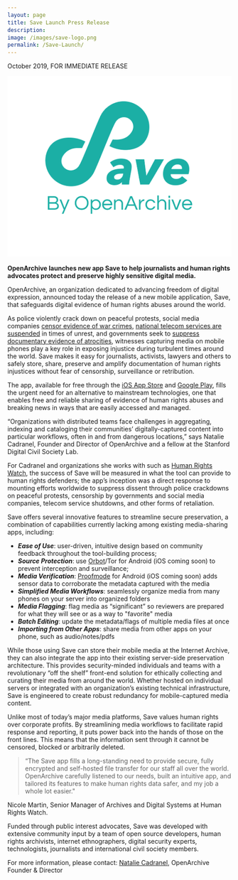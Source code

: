 ```yaml
---
layout: page
title: Save Launch Press Release
description: 
image: /images/save-logo.png
permalink: /Save-Launch/
---
```


<p>October 2019, FOR IMMEDIATE RELEASE</p>

<img class="postInlineImage" src="/images/save-logo.png"/>

<p><b>OpenArchive launches new app <span class="appName">Save</span> to help journalists and human rights advocates 
protect and preserve highly sensitive digital media.</b></p>

<p>OpenArchive, an organization dedicated to advancing freedom of digital expression, announced today the 
release of a new mobile application, <span class="appName">Save</span>, that safeguards digital evidence of 
human rights abuses around the world.</p>

<p>As police violently crack down on peaceful protests, social media companies 
<a href="https://theintercept.com/2017/11/02/war-crimes-youtube-facebook-syria-rohingya/" target="_blank">censor evidence of war crimes</a>, 
<a href="https://www.businessinsider.com/iraq-blocks-facebook-whatsapp-cuts-internet-protests-2019-10?r=US&IR=T" target="_blank">national telecom services are suspended</a> 
in times of unrest, and governments seek to <a href="https://www.theguardian.com/global-development/2018/feb/19/myanmar-government-bulldozing-rohingya-mass-grave-hide-evidence" target="_blank">suppress documentary evidence of atrocities</a>, 
witnesses capturing media on mobile phones play a key role in exposing injustice during turbulent times around the world. <span class="appName">Save</span> makes it easy for journalists, activists, lawyers and others to safely store, share, preserve and amplify documentation of human rights injustices without fear of censorship, surveillance or retribution.</p>

<p>The app, available for free through the <a href="https://apps.apple.com/hk/app/save-by-openarchive/id1462212414?l=en" target="_blank">iOS App Store</a> and <a href="https://play.google.com/store/apps/details?id=net.opendasharchive.openarchive.release&hl=en" target="_blank">Google Play</a>, fills the urgent need for an alternative to mainstream technologies, one that enables free and reliable sharing of evidence of human rights abuses and breaking news in ways that are easily accessed and managed.</p>

<p>“Organizations with distributed teams face challenges in aggregating, indexing and cataloging their communities’ digitally-captured content into particular workflows, often in and from dangerous locations,” 
says Natalie Cadranel, Founder and Director of OpenArchive and a fellow at the Stanford Digital Civil Society Lab.</p>

<p>For Cadranel and organizations she works with such as <a href="https://www.hrw.org/" target="_blank">Human Rights Watch</a>, the success of Save will be measured in what the tool can provide to human rights defenders; the app’s inception was a direct response 
to mounting efforts worldwide to suppress dissent through police crackdowns on peaceful protests, censorship by governments and social media companies, telecom service shutdowns, and other forms of retaliation.</p>

<p><span class="appName">Save</span> offers several innovative features to streamline secure preservation, a combination of capabilities currently lacking among existing media-sharing apps, including:</p>
<p><ul><div class="feature">
  <li><b><i>Ease of Use</i></b>: user-driven, intuitive design based on community feedback throughout the tool-building process;</li>
  <li><b><i>Source Protection</i></b>: use <a href="https://guardianproject.info/apps/orbot/" target="_blank">Orbot</a>/Tor for Android (iOS coming soon) to prevent interception and surveillance;</li>
  <li><b><i>Media Verification</i></b>: <a href="https://guardianproject.info/2017/02/24/combating-fake-news-with-a-smartphone-proof-mode/" target="_blank">Proofmode</a> for Android (iOS coming soon) adds sensor data to corroborate the metadata captured with the media</li>
  <li><b><i>Simplified Media Workflows</i></b>: seamlessly organize media from many phones on your server into organized folders
</li>
  <li><b><i>Media Flagging</i></b>: flag media as “significant” so reviewers are prepared for what they will see or as a way to "favorite" media</li>
   <li><b><i>Batch Editing</i></b>: update the metadata/flags of multiple media files at once</li>
    <li><b><i>Importing from Other Apps</i></b>: share media from other apps on your phone, such as audio/notes/pdfs</li>
  </div></ul></p>
  
<p>While those using <span class="appName">Save</span> can store their mobile media at the Internet Archive, they can also integrate the app into their existing server-side preservation architecture. This provides security-minded individuals and teams with a revolutionary “off the shelf” front-end solution for ethically collecting and curating their media 
from around the world. Whether hosted on individual servers or integrated with an organization’s existing technical infrastructure, <span class="appName">Save</span> is engineered to create robust redundancy 
for mobile-captured media content.</p>


<p>Unlike most of today’s major media platforms, <span class="appName">Save</span> values human rights over corporate profits. By streamlining media workflows to facilitate rapid response and reporting, it puts power back into the hands of those on the front lines. This means that the information sent through it cannot be censored, blocked or arbitrarily deleted.</p>

<p><blockquote>“The <span class="appName">Save</span> app fills a long-standing need to provide secure, fully encrypted and self-hosted file transfer for our staff all over the world. OpenArchive carefully listened to our needs, built an intuitive app, and tailored its features to make human rights data safer, and my job a whole lot easier."</blockquote>
Nicole Martin, Senior Manager of Archives and Digital Systems at Human Rights Watch.</p>

<p>Funded through public interest advocates, <span class="appName">Save</span> was developed with extensive  community input by a team of open source developers, human rights archivists, 
internet ethnographers, digital security experts, technologists, journalists and international civil society members.</p>

<p>For more information, please contact: <a href="mailto:natalie@open-archive.org">Natalie Cadranel</a>, OpenArchive Founder & Director 

